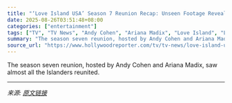 ```yaml
---
title: "‘Love Island USA’ Season 7 Reunion Recap: Unseen Footage Revealed, Relationship Drama Unpacked"
date: 2025-08-26T03:51:48+08:00
categories: ["entertainment"]
tags: ["TV", "TV News", "Andy Cohen", "Ariana Madix", "Love Island", "Love Island USA", "Peacock"]
summary: "The season seven reunion, hosted by Andy Cohen and Ariana Madix, saw almost all the Islanders reunited."
source_url: "https://www.hollywoodreporter.com/tv/tv-news/love-island-usa-season-7-reunion-drama-recap-1236353170/"
---
```


The season seven reunion, hosted by Andy Cohen and Ariana Madix, saw almost all the Islanders reunited.

---

*来源: [原文链接](https://www.hollywoodreporter.com/tv/tv-news/love-island-usa-season-7-reunion-drama-recap-1236353170/)*
